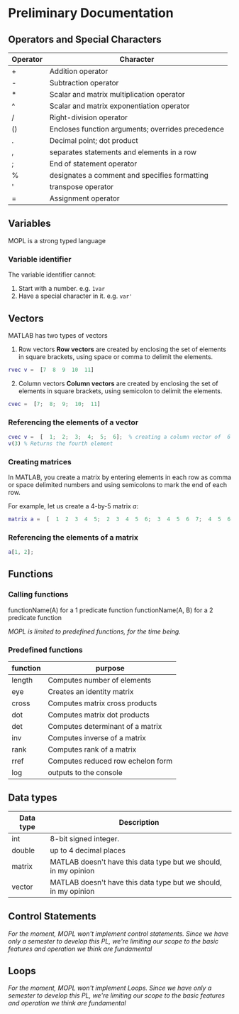 # Preliminary Documentation
## Operators and Special Characters
| Operator | Character |
|--|--|
| + | Addition operator |
| - | Subtraction operator |
| * | Scalar and matrix multiplication operator |
| ^ | Scalar and matrix exponentiation operator|
| / | Right-division operator |
| () |  Encloses function arguments; overrides precedence |
| . | Decimal point; dot product |
| , | separates statements and elements in a row |
| ; | End of statement operator |
| % | designates a comment and specifies formatting| 
| ' | transpose operator |
| = | Assignment operator |

## Variables
MOPL is a strong typed language

### Variable identifier

The variable identifier cannot:
1.	Start with a number. e.g. `1var`
2.	Have a special character in it. e.g. `var'`

## Vectors
MATLAB has two types of vectors

 1. Row vectors
 **Row vectors** are created by enclosing the set of elements in square brackets, using space or comma to delimit the elements.
 ```MATLAB
 rvec v =  [7  8  9  10  11]
 ```
 2. Column vectors
**Column vectors** are created by enclosing the set of elements in square brackets, using semicolon to delimit the elements.
```MATLAB
cvec =  [7;  8;  9;  10;  11]
```

### Referencing the elements of a vector

```MATLAB
cvec v =  [  1;  2;  3;  4;  5;  6];  % creating a column vector of  6 elements
v(3) % Returns the fourth element
```

### Creating matrices
In MATLAB, you create a matrix by entering elements in each row as comma or space delimited numbers and using semicolons to mark the end of each row.

For example, let us create a 4-by-5 matrix *a*:
```MATLAB
matrix a =  [  1  2  3  4  5;  2  3  4  5  6;  3  4  5  6  7;  4  5  6  7  8]
```

### Referencing the elements of a matrix
```MATLAB
a[1, 2];
```

## Functions
### Calling functions
functionName(A) for a 1 predicate function
functionName(A, B) for a 2 predicate function

*MOPL is limited to predefined functions, for the time being.*

### Predefined functions
| function | purpose |
|--|--|
| length | Computes number of elements |
| eye | Creates an identity matrix |
| cross | Computes matrix cross products |
| dot | Computes matrix dot products |
| det | Computes determinant of a matrix|
| inv | Computes inverse of a matrix |
| rank | Computes rank of a matrix |
| rref | Computes reduced row echelon form |
| log | outputs to the console |

## Data types
| Data type | Description |
|--|--|
| int | 8-bit signed integer.|
| double | up to 4 decimal places |
| matrix | MATLAB doesn't have this data type but we should, in my opinion |
| vector | MATLAB doesn't have this data type but we should, in my opinion |

## Control Statements

*For the moment, MOPL won't implement control statements. Since we have only a semester to develop this PL, we're limiting our scope to the basic features and operation we think are fundamental*


## Loops
*For the moment, MOPL won't implement Loops. Since we have only a semester to develop this PL, we're limiting our scope to the basic features and operation we think are fundamental*

